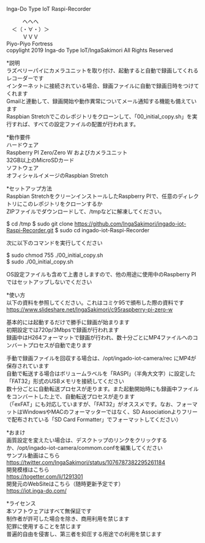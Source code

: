 Inga-Do Type IoT Raspi-Recorder

　　　ヘヘヘ  
　＜（・∀・）＞  
　　　ＶＶＶ  
 Piyo-Piyo Fortress  
copylight 2019 Inga-do Type IoT/IngaSakimori All Rights Reserved

*説明  
ラズベリーパイにカメラユニットを取り付け、起動すると自動で録画してくれるレコーダーです  
インターネットに接続されている場合、録画ファイルに自動で録画日時をつけてくれます  
Gmailと連動して、録画開始や動作異常についてメール通知する機能も備えています  
Raspbian Stretchでこのレポジトリをクローンして、「00_initial_copy.sh」を実行すれば、すべての設定ファイルの配置が行われます。  

*動作要件  
 ハードウェア  
  Raspberry PI Zero/Zero W およびカメラユニット  
  32GB以上のMicroSDカード  
 ソフトウェア  
  オフィシャルイメージのRaspbian Stretch  

*セットアップ方法  
Raspbian StretchをクリーンインストールしたRaspberry PIで、任意のディレクトリにこのレポジトリをクローンするか  
ZIPファイルでダウンロードして、/tmpなどに解凍してください。  

$ cd /tmp
$ sudo git clone https://github.com/IngaSakimori/ingado-iot-Raspi-Recorder.git
$ sudo cd ingado-iot-Raspi-Recorder

次に以下のコマンドを実行してください  

$ sudo chmod 755 ./00_initial_copy.sh  
$ sudo ./00_initial_copy.sh  

OS設定ファイルも含めて上書きしますので、他の用途に使用中のRaspberry PIではセットアップしないでください  

*使い方  
以下の資料を参照してください。これはコミケ95で頒布した際の資料です  
https://www.slideshare.net/IngaSakimori/c95raspberry-pi-zero-w  

基本的には起動するだけで勝手に録画が始まります  
初期設定では720p/3Mbpsで録画が行われます  
録画中はH264フォーマットで録画が行われ、数十分ごとにMP4ファイルへのコンバートプロセスが自動で走ります  

手動で録画ファイルを回収する場合は、/opt/ingado-iot-camera/rec にMP4が保存されています  
自動で転送する場合はボリュームラベルを「RASPI」（半角大文字）に設定した「FAT32」形式のUSBメモリを接続してください  
数十分ごとに自動転送プロセスが走ります。また起動開始時にも録画中ファイルをコンバートした上で、自動転送プロセスが走ります  
（「exFAT」にも対応していますが、「FAT32」がオススメです。なお、フォーマットはWindowsやMACのフォーマッターではなく、SD Associationよりフリーで配布されている「SD Card Formatter」でフォーマットしてください）  

*おまけ  
画質設定を変えたい場合は、デスクトップのリンクをクリックするか、/opt/ingado-iot-camera/commom.confを編集してください  
サンプル動画はこちら  
https://twitter.com/IngaSakimori/status/1076787382295261184  
開発模様はこちら  
https://togetter.com/li/1291301  
開発元のWebSiteはこちら（随時更新予定です）  
https://iot.inga-do.com/  

*ライセンス  
本ソフトウェアはすべて無保証です  
制作者が許可した場合を除き、商用利用を禁じます  
犯罪に使用することを禁じます  
普遍的自由を侵害し、第三者を抑圧する用途での利用を禁じます  

